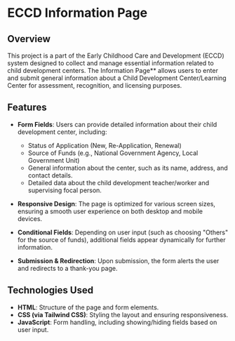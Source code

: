 # ECCD Information Page

## Overview

This project is a part of the Early Childhood Care and Development (ECCD) system designed to collect and manage essential information related to child development centers. The Information Page** allows users to enter and submit general information about a Child Development Center/Learning Center for assessment, recognition, and licensing purposes.

## Features

- **Form Fields**: Users can provide detailed information about their child development center, including:
  - Status of Application (New, Re-Application, Renewal)
  - Source of Funds (e.g., National Government Agency, Local Government Unit)
  - General information about the center, such as its name, address, and contact details.
  - Detailed data about the child development teacher/worker and supervising focal person.
  
- **Responsive Design**: The page is optimized for various screen sizes, ensuring a smooth user experience on both desktop and mobile devices.

- **Conditional Fields**: Depending on user input (such as choosing "Others" for the source of funds), additional fields appear dynamically for further information.

- **Submission & Redirection**: Upon submission, the form alerts the user and redirects to a thank-you page.

## Technologies Used

- **HTML**: Structure of the page and form elements.
- **CSS (via Tailwind CSS)**: Styling the layout and ensuring responsiveness.
- **JavaScript**: Form handling, including showing/hiding fields based on user input.

